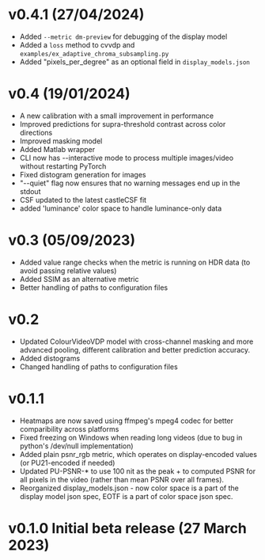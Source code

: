 # v0.4.1 (27/04/2024)
* Added `--metric dm-preview` for debugging of the display model
* Added a `loss` method to cvvdp and `examples/ex_adaptive_chroma_subsampling.py`
* Added "pixels_per_degree" as an optional field in `display_models.json`

# v0.4 (19/01/2024)
* A new calibration with a small improvement in performance
* Improved predictions for supra-threshold contrast across color directions
* Improved masking model
* Added Matlab wrapper
* CLI now has --interactive mode to process multiple images/video without restarting PyTorch
* Fixed distogram generation for images
* "--quiet" flag now ensures that no warning messages end up in the stdout
* CSF updated to the latest castleCSF fit
* added 'luminance' color space to handle luminance-only data

# v0.3 (05/09/2023)
* Added value range checks when the metric is running on HDR data (to avoid passing relative values)
* Added SSIM as an alternative metric
* Better handling of paths to configuration files

# v0.2
* Updated ColourVideoVDP model with cross-channel masking and more advanced pooling, different calibration and better prediction accuracy.
* Added distograms
* Changed handling of paths to configuration files

# v0.1.1 
* Heatmaps are now saved using ffmpeg's mpeg4 codec for better comparibility across platforms
* Fixed freezing on Windows when reading long videos (due to bug in python's /dev/null implementation)
* Added plain psnr_rgb metric, which operates on display-encoded values (or PU21-encoded if needed)
* Updated PU-PSNR-* to use 100 nit as the peak + to computed PSNR for all pixels in the video (rather than mean PSNR over all frames).
* Reorganized display_models.json - now color space is a part of the display model json spec, EOTF is a part of color space json spec.

# v0.1.0 Initial beta release (27 March 2023)